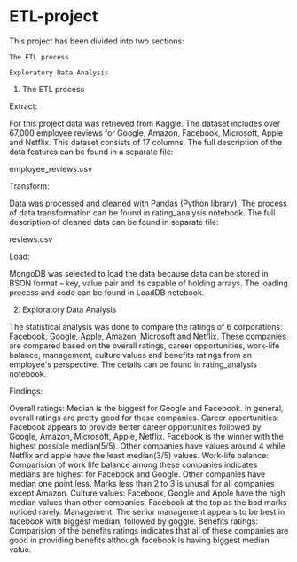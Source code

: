 # ETL-project

This project has been divided into two sections: 

	The ETL process
	
	Exploratory Data Analysis

1.	The ETL process

Extract: 

For this project data was retrieved from Kaggle. The dataset includes over 67,000 employee reviews for Google, Amazon, Facebook, Microsoft, Apple and Netflix. This dataset consists of 17 columns. The full description of the data features can be found in a separate file: 

employee_reviews.csv

Transform: 

Data was processed and cleaned with Pandas (Python library). The process of data transformation can be found in rating_analysis notebook. The full description of cleaned data can be found in separate file: 

reviews.csv

Load: 

MongoDB was selected to load the data because data can be stored in BSON format – key, value pair and its capable of holding arrays. The loading process and code can be found in LoadDB notebook.


2.	Exploratory Data Analysis

The statistical analysis was done to compare the ratings of 6 corporations: Facebook, Google, Apple, Amazon, Microsoft and Netflix. These companies are compared based on the overall ratings, career opportunities, work-life balance, management, culture values and benefits ratings from an employee's perspective. The details can be found in rating_analysis notebook.

Findings:

Overall ratings: Median is the biggest for Google and Facebook. In general, overall ratings are pretty good for these companies.
Career opportunities: Facebook appears to provide better career opportunities followed by Google, Amazon, Microsoft, Apple, Netflix. Facebook is the winner with the highest possible median(5/5). Other companies have values around 4 while Netflix and apple have the least median(3/5) values.
Work-life balance: Comparision of work life balance among these companies indicates medians are highest for Facebook and Google. Other companies have median one point less. Marks less than 2 to 3 is unusal for all companies except Amazon.
Culture values: Facebook, Google and Apple have the high median values than other companies, Facebook at the top as the bad marks noticed rarely.
Management: The senior management appears to be best in facebook with biggest median, followed by goggle.
Benefits ratings: Comparision of the benefits ratings indicates that all of these companies are good in providing benefits although facebook is having biggest median value.



